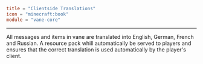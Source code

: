 ```toml
title = "Clientside Translations"
icon = "minecraft:book"
module = "vane-core"
```
---
All messages and items in vane are translated into English, German, French and Russian.
A resource pack whill automatically be served to players and ensures that the correct translation
is used automatically by the player's client.
